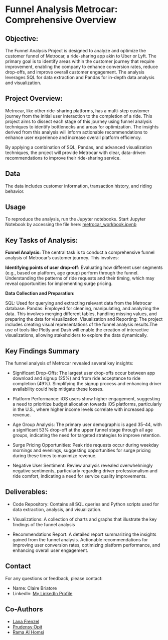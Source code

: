 # Funnel Analysis Metrocar: Comprehensive Overview

## Objective:
The Funnel Analysis Project is designed to analyze and optimize the customer funnel of Metrocar, a ride-sharing app akin to Uber or Lyft. The primary goal is to identify areas within the customer journey that require improvement, enabling the company to enhance conversion rates, reduce drop-offs, and improve overall customer engagement. The analysis leverages SQL for data extraction and Pandas for in-depth data analysis and visualization.

## Project Overview:
Metrocar, like other ride-sharing platforms, has a multi-step customer journey from the initial user interaction to the completion of a ride. This project aims to dissect each stage of this journey using funnel analysis techniques to identify bottlenecks and areas for optimization. The insights derived from this analysis will inform actionable recommendations to enhance user experience and increase overall platform efficiency.

By applying a combination of SQL, Pandas, and advanced visualization techniques, the project will provide Metrocar with clear, data-driven recommendations to improve their ride-sharing service. 

## Data

The data includes customer information, transaction history, and riding behavior.

## Usage

To reproduce the analysis, run the Jupyter notebooks. Start Jupyter Notebook by accessing the file here:
[ metrocar_workbook.ipynb](https://github.com/clairebriatore/metrocar_funnel_analysis/blob/00461514ea8a5808b522054cd0002294894bf84a/metrocar_workbook.ipynb)

## Key Tasks of Analysis:

**Funnel Analysis:**
The central task is to conduct a comprehensive funnel analysis of Metrocar’s customer journey. This involves:

**Identifying points of user drop-off:**
Evaluating how different user segments (e.g., based on platform, age group) perform through the funnel.
Understanding the patterns of ride requests and their timing, which may reveal opportunities for implementing surge pricing.

**Data Collection and Preparation:**

SQL: Used for querying and extracting relevant data from the Metrocar database.
Pandas: Employed for cleaning, manipulating, and analyzing the data. This involves merging different tables, handling missing values, and preparing the data for visualization.
Visualization and Reporting: The project includes creating visual representations of the funnel analysis results.The use of tools like Plotly and Dash will enable the creation of interactive visualizations, allowing stakeholders to explore the data dynamically.

## Key Findings Summary

The funnel analysis of Metrocar revealed several key insights:

- Significant Drop-Offs: The largest user drop-offs occur between app download and signup (25%) and from ride acceptance to ride completion (49%). Simplifying the signup process and enhancing driver availability could help mitigate these losses.

- Platform Performance: iOS users show higher engagement, suggesting a need to prioritize budget allocation towards iOS platforms, particularly in the U.S., where higher income levels correlate with increased app revenue.

- Age Group Analysis: The primary user demographic is aged 35-44, with a significant 53% drop-off at the upper funnel stage through all age groups, indicating the need for targeted strategies to improve retention.

- Surge Pricing Opportunities: Peak ride requests occur during weekday mornings and evenings, suggesting opportunities for surge pricing during these times to maximize revenue.

- Negative User Sentiment: Review analysis revealed overwhelmingly negative sentiments, particularly regarding driver professionalism and ride comfort, indicating a need for service quality improvements.

## Deliverables:

- Code Repository: Contains all SQL queries and Python scripts used for data extraction, analysis, and visualization.

- Visualizations: A collection of charts and graphs that illustrate the key findings of the funnel analysis

- Recommendations Report: A detailed report summarizing the insights gained from the funnel analysis. Actionable recommendations for improving user conversion rates, optimizing platform performance, and enhancing overall user engagement.

## Contact

For any questions or feedback, please contact:
- Name: Claire Briatore
- LinkedIn: [My LinkedIn Profile](https://www.linkedin.com/in/claire-briatore/)


## Co-Authors

- [Lana Frenzel](https://github.com/lanafrenzel)
- [Prudensy Opit](https://github.com/prudensy)
- [Rama Al Homsi](https://github.com/rama-alhomsi)
